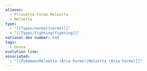 ```yaml
---
aliases:
  - Pirouette Forme Meloetta
  - Meloetta
type:
  - "[[Types/normal|normal]]"
  - "[[Types/fighting|fighting]]"
national dex number: 648
tags:
  - Unova
evolution line: 
associated:
  - "[[Pokémon/Meloetta (Aria Forme)|Meloetta (Aria Forme)]]"
---
```

